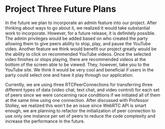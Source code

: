 # Project Three Future Plans
In the future we plan to incorporate an admin feature into our project. After thinking about ways to go about it, we realized it would take substantial work to incorporate. However, for a future release, it is definitely possible. The admin privileges would be added based on who created the party allowing them to give peers ability to stop, play, and pause the YouTube video. Another feature we think would benefit our project greatly would be the ability to click on recommended YouTube videos. Once the selected video finishes or stops playing, there are recommended videos at the bottom of the screen able to be viewed. They, however, take you to the YouTube site. We think it would be very cool and beneficial if users in the party could select one and have it play through our application.

Currently, we are using three RTCPeerConnections for transferring three different types of data (video chat, text chat, and video control) for each set of peers since we were concerning race conditions if we initiated all of them at the same time using one connection. After discussed with Professor Stolley, we realized this won't be an issue since WebRTC API is smart enough, we are planning to refactor the initialization of peer connection to use only one instance per set of peers to reduce the code complexity and increase the performance in the future.
